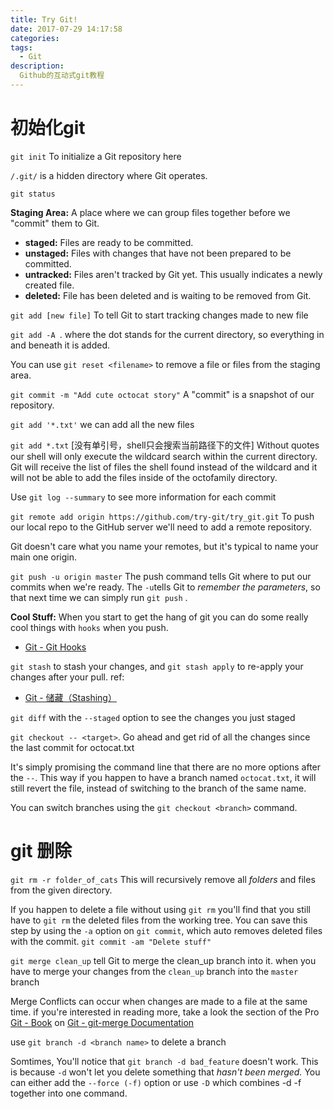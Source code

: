 ```yaml
---
title: Try Git!
date: 2017-07-29 14:17:58
categories:
tags:
  - Git
description:
  Github的互动式git教程
---
```



<!--more-->

# 初始化git
`git init` To initialize a Git repository here

`/.git/` is a hidden directory where Git operates.


`git status`

**Staging Area:**
A place where we can group files together before we "commit" them to Git.

  - **staged:**
  Files are ready to be committed.
  - **unstaged:**
  Files with changes that have not been prepared to be committed.
  - **untracked:**
  Files aren't tracked by Git yet. This usually indicates a newly created file.
  - **deleted:**
  File has been deleted and is waiting to be removed from Git.

`git add [new file]` To tell Git to start tracking changes made to new file

`git add -A `. where the dot stands for the current directory, so everything in and beneath it is added.

You can use `git reset <filename>` to remove a file or files from the staging area.


`git commit -m "Add cute octocat story"`
A "commit" is a snapshot of our repository.

`git add '*.txt'`
we can add all the new files

`git add *.txt` [没有单引号，shell只会搜索当前路径下的文件]
Without quotes our shell will only execute the wildcard search within the current directory. Git will receive the list of files the shell found instead of the wildcard and it will not be able to add the files inside of the octofamily directory.

Use `git log --summary` to see more information for each commit

`git remote add origin https://github.com/try-git/try_git.git`
To push our local repo to the GitHub server we'll need to add a remote repository.

Git doesn't care what you name your remotes, but it's typical to name your main one origin.

`git push -u origin master`
The push command tells Git where to put our commits when we're ready.
The `-u`tells Git to *remember the parameters*, so that next time we can simply run `git push` .

**Cool Stuff:**
When you start to get the hang of git you can do some really cool things with `hooks` when you push.
- [Git - Git Hooks](https://git-scm.com/book/en/v2/Customizing-Git-Git-Hooks)

`git stash` to stash your changes, and `git stash apply` to re-apply your changes after your pull.
ref:
- [Git - 储藏（Stashing）](https://git-scm.com/book/zh/v1/Git-%E5%B7%A5%E5%85%B7-%E5%82%A8%E8%97%8F%EF%BC%88Stashing%EF%BC%89)

`git diff` with the `--staged` option to see the changes you just staged

`git checkout -- <target>`. Go ahead and get rid of all the changes since the last commit for octocat.txt

  It's simply promising the command line that there are no more options after the `--`. This way if you happen to have a branch named `octocat.txt`, it will still revert the file, instead of switching to the branch of the same name.

You can switch branches using the `git checkout <branch>` command.

# git 删除

`git rm -r folder_of_cats`
This will recursively remove all *folders* and files from the given directory.

If you happen to delete a file without using `git rm` you'll find that you still have to `git rm` the deleted files from the working tree.
You can save this step by using the `-a` option on `git commit`, which auto removes deleted files with the commit.
`git commit -am "Delete stuff"`


`git merge clean_up`
tell Git to merge the clean_up branch into it.
when you have to merge your changes from the `clean_up` branch into the `master` branch

Merge Conflicts can occur when changes are made to a file at the same time.  if you're interested in reading more, take a look the section of the Pro
[Git - Book](https://git-scm.com/book/en/v2)
 on
[Git - git-merge Documentation](https://git-scm.com/docs/git-merge#_how_conflicts_are_presented)

use `git branch -d <branch name>` to delete a branch

Somtimes, You'll notice that `git branch -d bad_feature` doesn't work.
This is because `-d` won't let you delete something that *hasn't been merged.*
You can either add the `--force (-f)` option or use `-D` which combines -d -f together into one command.
